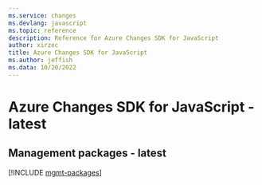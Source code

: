```yaml
---
ms.service: changes
ms.devlang: javascript
ms.topic: reference
description: Reference for Azure Changes SDK for JavaScript
author: xirzec
title: Azure Changes SDK for JavaScript
ms.author: jeffish
ms.data: 10/20/2022
---
```

# Azure Changes SDK for JavaScript - latest

## Management packages - latest
[!INCLUDE [mgmt-packages](changes-mgmt-index.md)]